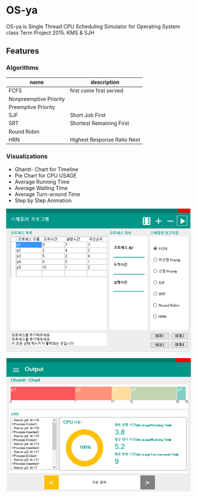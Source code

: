 # OS-ya

OS-ya is Single Thread CPU Scheduling Simulator for Operating System class Term Project
2015. KMS & SJH

## Features

### Algorithms
name|description
---|---
FCFS|first come first served  
Nonpreemptive Priority|
Preemptive Priority|
SJF|Short Job First  
SRT|Shortest Remaining First  
Round Robin|  
HRN|Highest Response Ratio Next  
  
### Visualizations
- Ghantt- Chart for Timeline  
- Pie Chart for CPU USAGE  
- Average Running Time  
- Average Waiting Time  
- Average Turn-around Time  
- Step by Step Animation

![main screen](screenshots/1.png)

![running screen](screenshots/2.png)
